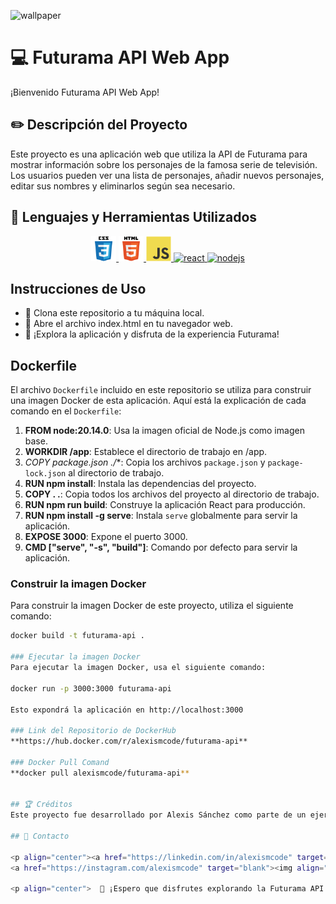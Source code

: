 ![wallpaper](https://github.com/alexismcode/futurama_api/assets/79610034/104edb4c-79c4-439c-b242-d727886ab588)

# 💻 Futurama API Web App

¡Bienvenido Futurama API Web App!

## ✏️ Descripción del Proyecto
Este proyecto es una aplicación web que utiliza la API de Futurama para mostrar información sobre los personajes de la famosa serie de televisión. Los usuarios pueden ver una lista de personajes, añadir nuevos personajes, editar sus nombres y eliminarlos según sea necesario.

## 👾 Lenguajes y Herramientas Utilizados
<p align="center"><a href="https://www.w3schools.com/css/" target="_blank" rel="noreferrer"> <img src="https://raw.githubusercontent.com/devicons/devicon/master/icons/css3/css3-original-wordmark.svg" alt="css3" width="40" height="40"/> </a> <a href="https://www.w3.org/html/" target="_blank" rel="noreferrer"> <img src="https://raw.githubusercontent.com/devicons/devicon/master/icons/html5/html5-original-wordmark.svg" alt="html5" width="40" height="40"/> </a> <a href="https://developer.mozilla.org/en-US/docs/Web/JavaScript" target="_blank" rel="noreferrer"> <img src="https://raw.githubusercontent.com/devicons/devicon/master/icons/javascript/javascript-original.svg" alt="javascript" width="40" height="40"/> </a><a href="https://es.react.dev/" target="_blank" rel="noreferrer"> <img src="https://download.logo.wine/logo/React_(web_framework)/React_(web_framework)-Logo.wine.png" alt="react" width="60" height="40"/> </a><a href="https://nodejs.org/en" target="_blank" rel="noreferrer"> <img src="https://cdn-icons-png.flaticon.com/512/5968/5968322.png" alt="nodejs" width="40" height="40"/> </a>

## Instrucciones de Uso
- 🔐 Clona este repositorio a tu máquina local.
- 📄 Abre el archivo index.html en tu navegador web.
- 🎉 ¡Explora la aplicación y disfruta de la experiencia Futurama!

## Dockerfile

El archivo `Dockerfile` incluido en este repositorio se utiliza para construir una imagen Docker de esta aplicación. Aquí está la explicación de cada comando en el `Dockerfile`:

1. **FROM node:20.14.0**: Usa la imagen oficial de Node.js como imagen base.
2. **WORKDIR /app**: Establece el directorio de trabajo en /app.
3. **COPY package*.json ./**: Copia los archivos `package.json` y `package-lock.json` al directorio de trabajo.
4. **RUN npm install**: Instala las dependencias del proyecto.
5. **COPY . .**: Copia todos los archivos del proyecto al directorio de trabajo.
6. **RUN npm run build**: Construye la aplicación React para producción.
7. **RUN npm install -g serve**: Instala `serve` globalmente para servir la aplicación.
8. **EXPOSE 3000**: Expone el puerto 3000.
9. **CMD ["serve", "-s", "build"]**: Comando por defecto para servir la aplicación.

### Construir la imagen Docker

Para construir la imagen Docker de este proyecto, utiliza el siguiente comando:

```sh
docker build -t futurama-api .

### Ejecutar la imagen Docker
Para ejecutar la imagen Docker, usa el siguiente comando:

docker run -p 3000:3000 futurama-api

Esto expondrá la aplicación en http://localhost:3000

### Link del Repositorio de DockerHub
**https://hub.docker.com/r/alexismcode/futurama-api**

### Docker Pull Comand
**docker pull alexismcode/futurama-api**


## 🏆 Créditos
Este proyecto fue desarrollado por Alexis Sánchez como parte de un ejercicio de práctica.

## 📧 Contacto

<p align="center"><a href="https://linkedin.com/in/alexismcode" target="blank"><img align="center" src="https://raw.githubusercontent.com/rahuldkjain/github-profile-readme-generator/master/src/images/icons/Social/linked-in-alt.svg" alt="erickariasec" height="30" width="40" /></a>
<a href="https://instagram.com/alexismcode" target="blank"><img align="center" src="https://raw.githubusercontent.com/rahuldkjain/github-profile-readme-generator/master/src/images/icons/Social/instagram.svg" alt="erickariasec" height="30" width="40" /></a>

<p align="center">  🚀 ¡Espero que disfrutes explorando la Futurama API Web App! 🚀
